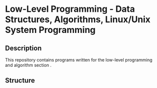 # Low-Level Programming - Data Structures, Algorithms, Linux/Unix System Programming

## Description
This repository contains programs written for the low-level programming and
algorithm section .


## Structure
